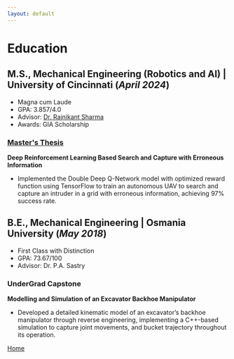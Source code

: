 ```yaml
---
layout: default
---
```


# Education

## M.S., Mechanical Engineering (Robotics and AI) | University of Cincinnati (_April 2024_)
- Magna cum Laude
- GPA: 3.857/4.0
- Advisor: [Dr. Rajnikant Sharma](https://scholar.google.com/citations?hl=en&user=G-u2cEQAAAAJ)
- Awards: GIA Scholarship

### [Master's Thesis](https://www.proquest.com/openview/bbaece95cf031a67a70c1281177093cb/1?pq-origsite=gscholar&cbl=18750&diss=y)
**Deep Reinforcement Learning Based Search and Capture with Erroneous Information**
- Implemented the Double Deep Q-Network model with optimized reward function using TensorFlow to train an autonomous UAV to search and capture an intruder in a grid with erroneous information, achieving 97% success rate.

## B.E., Mechanical Engineering | Osmania University (_May 2018_)
- First Class with Distinction
- GPA: 73.67/100
- Advisor: Dr. P.A. Sastry

### UnderGrad Capstone
**Modelling and Simulation of an Excavator Backhoe Manipulator**
- Developed a detailed kinematic model of an excavator’s backhoe manipulator through reverse engineering, implementing a C++-based simulation to capture joint movements, and bucket trajectory throughout its operation.

[Home](s-egk.github.io/)
